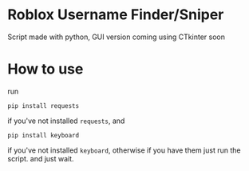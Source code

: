 # Roblox Username Finder/Sniper
Script made with python,
GUI version coming using CTkinter soon
# How to use
run
```batch
pip install requests
```
if you've not installed `requests`,
and 
```batch
pip install keyboard
```
if you've not installed `keyboard`,
otherwise if you have them just run the script.
and just wait.
